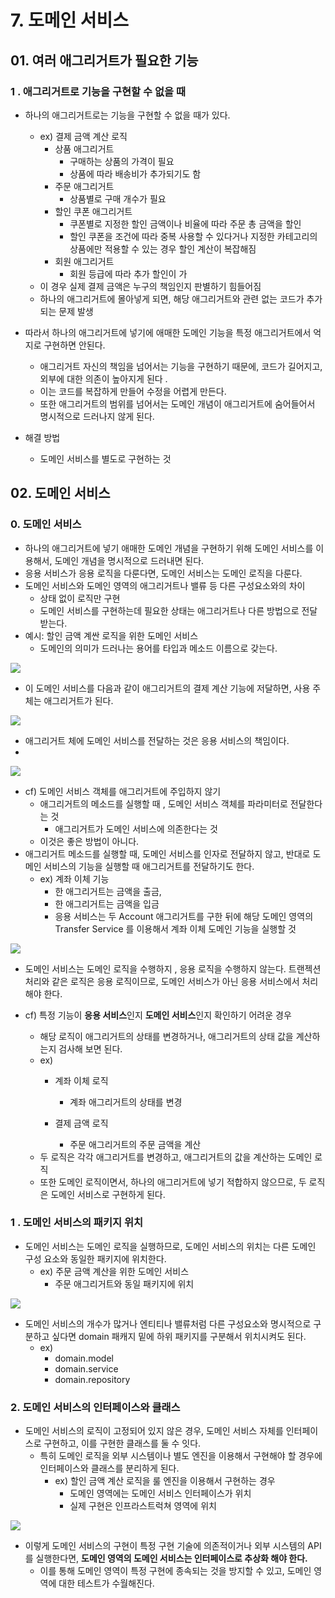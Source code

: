 # 7. 도메인 서비스

## 01. 여러 애그리거트가 필요한 기능 

### 1 . 애그리거트로 기능을 구현할 수 없을 때 

* 하나의 애그리거트로는 기능을 구현할 수 없을 때가 있다.
  * ex\) 결제 금액 계산 로직 
    * 상품 애그리거트 
      * 구매하는 상품의 가격이 필요
      * 상품에 따라 배송비가 추가되기도 함 
    * 주문 애그리거트
      * 상품별로 구매 개수가 필요 
    * 할인 쿠폰 애그리거트
      * 쿠폰별로 지정한 할인 금액이나 비율에 따라  주문 총 금액을 할인 
      * 할인 쿠폰을 조건에 따라 중복 사용할 수 있다거나  지정한 카테고리의 상품에만 적용할 수 있는 경우  할인 계산이 복잡해짐 
    * 회원 애그리거트 
      * 회원 등급에 따라 추가 할인이 가 
  * 이 경우 실제 결제 금액은 누구의 책임인지  판별하기 힘들어짐 
  * 하나의 애그리거트에 몰아넣게 되면, 해당 애그리거트와 관련 없는 코드가 추가되는 문제 발생



* 따라서 하나의 애그리거트에 넣기에 애매한 도메인 기능을  특정 애그리거트에서 억지로 구현하면 안된다. 
  * 애그리거트 자신의 책임을 넘어서는 기능을 구현하기  때문에,  코드가 길어지고, 외부에 대한 의존이 높아지게 된다 .
  * 이는 코드를 복잡하게 만들어 수정을 어렵게 만든다.
  * 또한 애그리거트의 범위를 넘어서는 도메인 개념이  애그리거트에 숨어들어서 명시적으로 드러나지 않게 된다.  
* 해결 방법
  * 도메인 서비스를 별도로 구현하는 것 

## 02. 도메인 서비스

### 0. 도메인 서비스 

* 하나의 애그리거트에 넣기 애매한 도메인 개념을 구현하기 위해  도메인 서비스를 이용해서, 도메인 개념을  명시적으로 드러내면 된다.  
* 응용 서비스가 응용 로직을 다룬다면, 도메인 서비스는 도메인 로직을 다룬다.  
* 도메인 서비스와  도메인 영역의 애그리거트나 밸류 등 다른 구성요소와의 차이 
  * 상태 없이 로직만 구현 
  * 도메인 서비스를 구현하는데 필요한 상태는  애그리거트나 다른 방법으로 전달받는다.  
* 예시: 할인 금액 계싼 로직을 위한 도메인 서비스 
  * 도메인의 의미가 드러나는 용어를 타입과 메소드 이름으로 갖는다. 

![](../../.gitbook/assets/image%20%2824%29.png)



* 이 도메인 서비스를 다음과 같이 애그리거트의  결제 계산 기능에 저달하면, 사용 주체는 애그리거트가 된다. 

![](../../.gitbook/assets/image%20%2844%29.png)



* 애그리거트 체에 도메인 서비스를 전달하는 것은  응용 서비스의 책임이다. 
* 
![](../../.gitbook/assets/image%20%2847%29.png)





* cf\) 도메인 서비스 객체를 애그리거트에 주입하지 않기 
  * 애그리거트의 메소드를 실행할 때 , 도메인  서비스 객체를 파라미터로 전달한다는 것 
    * 애그리거트가 도메인 서비스에 의존한다는 것 
  * 이것은 좋은 방법이 아니다.    
* 애그리거트 메소드를 실행할 때, 도메인 서비스를 인자로 전달하지 않고, 반대로 도메인 서비스의 기능을 실행할 때  애그리거트를 전달하기도 한다. 
  * ex\) 계좌 이체 기능
    * 한 애그리거트는 금액을 출금, 
    * 한 애그리거트는 금액을 입금
    * 응용 서비스는 두 Account 애그리거트를 구한 뒤에  해당 도메인 영역의 Transfer Service 를 이용해서  계좌 이체 도메인 기능을 실행할 것 



![](../../.gitbook/assets/image%20%2839%29.png)

* 도메인 서비스는 도메인 로직을 수행하지 , 응용 로직을 수행하지 않는다.  트랜젝션 처리와 같은 로직은 응용 로직이므로, 도메인 서비스가 아닌 응용 서비스에서 처리해야 한다. 





* cf\) 특정 기능이 **응용 서비스**인지 **도메인 서비스**인지  확인하기 어려운 경우 
  * 해당 로직이 애그리거트의 상태를 변경하거나, 애그리거트의 상태 값을 계산하는지 검사해 보면 된다.
  * ex\)
    * 계좌 이체 로직 

      * 계좌 애그리거트의 상태를 변경 

    * 결제 금액 로직 
      * 주문 애그리거트의 주문 금액을 계산 
  * 두 로직은 각각 애그리거트를 변경하고, 애그리거트의 값을 계산하는 도메인 로직 
  * 또한 도메인 로직이면서, 하나의 애그리거트에  넣기 적합하지 않으므로, 두 로직은  도메인 서비스로 구현하게 된다. 



### 1 . 도메인 서비스의 패키지 위치

* 도메인 서비스는 도메인 로직을 실행하므로, 도메인 서비스의 위치는  다른 도메인 구성 요소와 동일한 패키지에 위치한다.
  * ex\) 주문 금액 계산을 위한 도메인 서비스 
    * 주문 애그리거트와 동일 패키지에 위치 

![](../../.gitbook/assets/image%20%2837%29.png)



* 도메인 서비스의 개수가 많거나  엔티티나 밸류처럼 다른 구성요소와  명시적으로 구분하고 싶다면  domain 패캐지 밑에 하위 패키지를 구분해서  위치시켜도 된다.
  * ex\)
    * domain.model
    * domain.service
    * domain.repository 





### 2. 도메인 서비스의 인터페이스와 클래스 

* 도메인 서비스의 로직이 고정되어 있지 않은 경우, 도메인 서비스 자체를 인터페이스로 구현하고, 이를 구현한 클래스를 둘 수 잇다. 
  * 특히 도메인 로직을 외부 시스템이나  별도 엔진을 이용해서 구현해야 할 경우에  인터페이스와 클래스를 분리하게 된다. 
    * ex\) 할인 금액 계산 로직을 룰 엔진을 이용해서 구현하는 경우 
      * 도메인 영역에는 도메인 서비스 인터페이스가 위치 
      * 실제 구현은 인프라스트럭쳐 영역에 위치

![](../../.gitbook/assets/image%20%2841%29.png)



* 이렇게 도메인 서비스의 구현이 특정 구현 기술에 의존적이거나  외부 시스템의 API를 실행한다면, **도메인 영역의 도메인 서비스는 인터페이스로 추상화 해야 한다.** 
  * 이를 통해 도메인 영역이 특정 구현에 종속되는 것을 방지할 수 있고, 도메인 영역에 대한 테스트가 수월해진다.  









